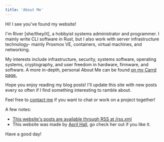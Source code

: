 ```yaml
---
title: 'About Me'
---
```


Hi! I see you've found my website!

I'm River [she/they/it], a hobbyist systems administrator and programmer. I mainly write CLI software in Rust, but I also work with server infrastructure technology- mainly Proxmox VE, containers, virtual machines, and networking.

My interests include infrastructure, security, systems software, operating systems, cryptography, and user freedom in hardware, firmware, and software. A more in-depth, personal About Me can be found [on my Carrd page.](https://riverdev.carrd.co)

Hope you enjoy reading my blog posts! I'll update this site with new posts every so often if I find something interesting to ramble about.

Feel free to [contact me](/contact) if you want to chat or work on a project together!

A few notes:

- [This website's posts are available through RSS at /rss.xml](/rss.xml)
- This website was made by [April Hall](https://www.arithefirst.com/), go check her out if you like it.

Have a good day!
